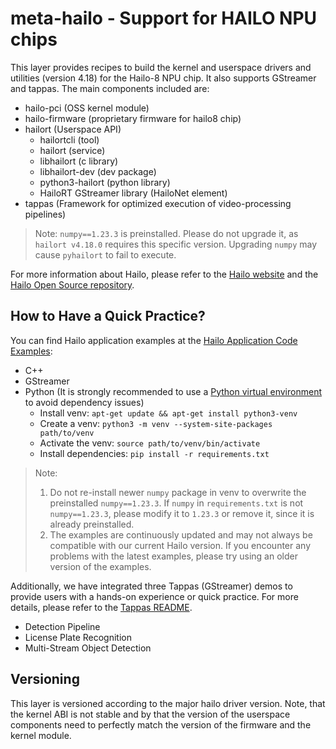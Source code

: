 # meta-hailo - Support for HAILO NPU chips

This layer provides recipes to build the kernel and userspace drivers 
and utilities (version 4.18) for the Hailo-8 NPU chip. It also supports 
GStreamer and tappas. The main components included are:

- hailo-pci (OSS kernel module)
- hailo-firmware (proprietary firmware for hailo8 chip)
- hailort (Userspace API)
  - hailortcli (tool)
  - hailort (service)
  - libhailort (c library)
  - libhailort-dev (dev package)
  - python3-hailort (python library)
  - HailoRT GStreamer library (HailoNet element)
- tappas (Framework for optimized execution of video-processing pipelines)

> Note: `numpy==1.23.3` is preinstalled. Please do not upgrade it, as
> `hailort v4.18.0` requires this specific version. Upgrading `numpy` may 
> cause `pyhailort` to fail to execute.

For more information about Hailo, please refer to the 
[Hailo website](https://hailo.ai/) and the 
[Hailo Open Source repository](https://github.com/hailo-ai).

## How to Have a Quick Practice?

You can find Hailo application examples at the [Hailo Application Code Examples](https://github.com/hailo-ai/Hailo-Application-Code-Examples/tree/main/runtime):
- C++
- GStreamer
- Python (It is strongly recommended to use a [Python virtual environment](https://docs.python.org/3/library/venv.html)
to avoid dependency issues)
  - Install venv: `apt-get update && apt-get install python3-venv`
  - Create a venv: `python3 -m venv --system-site-packages path/to/venv`
  - Activate the venv: `source path/to/venv/bin/activate`
  - Install dependencies: `pip install -r requirements.txt`
> Note:
> 1. Do not re-install newer `numpy` package in venv to overwrite the
> preinstalled `numpy==1.23.3`. If `numpy` in `requirements.txt` is not
> `numpy==1.23.3`, please modify it to `1.23.3` or remove it, since it is
> already preinstalled.
> 2. The examples are continuously updated and may not always be compatible 
> with our current Hailo version. If you encounter any problems with the latest 
> examples, please try using an older version of the examples.

Additionally, we have integrated three Tappas (GStreamer) demos to provide
users with a hands-on experience or quick practice. For more details, please
refer to the [Tappas README](recipes-app/tappas/README.md).
 - Detection Pipeline
 - License Plate Recognition
 - Multi-Stream Object Detection

## Versioning

This layer is versioned according to the major hailo driver version.
Note, that the kernel ABI is not stable and by that the version of the
userspace components need to perfectly match the version of the firmware
and the kernel module.
